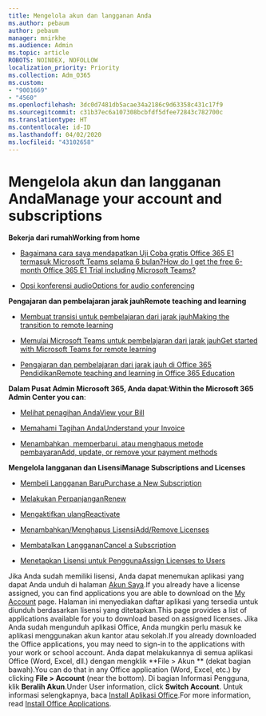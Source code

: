 ```yaml
---
title: Mengelola akun dan langganan Anda
ms.author: pebaum
author: pebaum
manager: mnirkhe
ms.audience: Admin
ms.topic: article
ROBOTS: NOINDEX, NOFOLLOW
localization_priority: Priority
ms.collection: Adm_O365
ms.custom:
- "9001669"
- "4560"
ms.openlocfilehash: 3dc0d7481db5acae34a2186c9d63358c431c17f9
ms.sourcegitcommit: c31b37ec6a107308bcbfdf5dfee72843c782700c
ms.translationtype: HT
ms.contentlocale: id-ID
ms.lasthandoff: 04/02/2020
ms.locfileid: "43102658"
---
```

# <a name="manage-your-account-and-subscriptions"></a><span data-ttu-id="86b63-102">Mengelola akun dan langganan Anda</span><span class="sxs-lookup"><span data-stu-id="86b63-102">Manage your account and subscriptions</span></span>

<span data-ttu-id="86b63-103">**Bekerja dari rumah**</span><span class="sxs-lookup"><span data-stu-id="86b63-103">**Working from home**</span></span>
- [<span data-ttu-id="86b63-104">Bagaimana cara saya mendapatkan Uji Coba gratis Office 365 E1 termasuk Microsoft Teams selama 6 bulan?</span><span class="sxs-lookup"><span data-stu-id="86b63-104">How do I get the free 6-month Office 365 E1 Trial including Microsoft Teams?</span></span>](https://docs.microsoft.com/MicrosoftTeams/e1-trial-license)

- [<span data-ttu-id="86b63-105">Opsi konferensi audio</span><span class="sxs-lookup"><span data-stu-id="86b63-105">Options for audio conferencing</span></span>](https://docs.microsoft.com/alchemyinsights/options-for-audio-conferencing)

<span data-ttu-id="86b63-106">**Pengajaran dan pembelajaran jarak jauh**</span><span class="sxs-lookup"><span data-stu-id="86b63-106">**Remote teaching and learning**</span></span>

- [<span data-ttu-id="86b63-107">Membuat transisi untuk pembelajaran dari jarak jauh</span><span class="sxs-lookup"><span data-stu-id="86b63-107">Making the transition to remote learning</span></span>](https://www.microsoft.com/education/remote-learning)

- [<span data-ttu-id="86b63-108">Memulai Microsoft Teams untuk pembelajaran dari jarak jauh</span><span class="sxs-lookup"><span data-stu-id="86b63-108">Get started with Microsoft Teams for remote learning</span></span>](https://docs.microsoft.com/MicrosoftTeams/remote-learning-edu)

- [<span data-ttu-id="86b63-109">Pengajaran dan pembelajaran dari jarak jauh di Office 365 Pendidikan</span><span class="sxs-lookup"><span data-stu-id="86b63-109">Remote teaching and learning in Office 365 Education</span></span>](https://docs.microsoft.com/MicrosoftTeams/remote-learning-edu)

<span data-ttu-id="86b63-110">**Dalam Pusat Admin Microsoft 365, Anda dapat**:</span><span class="sxs-lookup"><span data-stu-id="86b63-110">**Within the Microsoft 365 Admin Center you can**:</span></span> 

- [<span data-ttu-id="86b63-111">Melihat penagihan Anda</span><span class="sxs-lookup"><span data-stu-id="86b63-111">View your Bill</span></span>](https://docs.microsoft.com/microsoft-365/commerce/billing-and-payments/view-your-bill-or-invoice) 

- [<span data-ttu-id="86b63-112">Memahami Tagihan Anda</span><span class="sxs-lookup"><span data-stu-id="86b63-112">Understand your Invoice</span></span>](https://docs.microsoft.com/microsoft-365/commerce/billing-and-payments/understand-your-invoice)

- [<span data-ttu-id="86b63-113">Menambahkan, memperbarui, atau menghapus metode pembayaran</span><span class="sxs-lookup"><span data-stu-id="86b63-113">Add, update, or remove your payment methods</span></span>](https://docs.microsoft.com/microsoft-365/commerce/billing-and-payments/add-update-or-remove-credit-card-or-bank-account)

<span data-ttu-id="86b63-114">**Mengelola langganan dan Lisensi**</span><span class="sxs-lookup"><span data-stu-id="86b63-114">**Manage Subscriptions and Licenses**</span></span> 

- [<span data-ttu-id="86b63-115">Membeli Langganan Baru</span><span class="sxs-lookup"><span data-stu-id="86b63-115">Purchase a New Subscription</span></span>](https://docs.microsoft.com/microsoft-365/commerce/subscriptions/upgrade-to-different-plan)

- [<span data-ttu-id="86b63-116">Melakukan Perpanjangan</span><span class="sxs-lookup"><span data-stu-id="86b63-116">Renew</span></span>](https://docs.microsoft.com/microsoft-365/commerce/subscriptions/renew-your-subscription) 

- [<span data-ttu-id="86b63-117">Mengaktifkan ulang</span><span class="sxs-lookup"><span data-stu-id="86b63-117">Reactivate</span></span>](https://docs.microsoft.com/microsoft-365/commerce/subscriptions/reactivate-your-subscription)

- [<span data-ttu-id="86b63-118">Menambahkan/Menghapus Lisensi</span><span class="sxs-lookup"><span data-stu-id="86b63-118">Add/Remove Licenses</span></span>](https://docs.microsoft.com/microsoft-365/commerce/licenses/buy-licenses)

- [<span data-ttu-id="86b63-119">Membatalkan Langganan</span><span class="sxs-lookup"><span data-stu-id="86b63-119">Cancel a Subscription</span></span>](https://docs.microsoft.com/microsoft-365/commerce/subscriptions/cancel-your-subscription)

- [<span data-ttu-id="86b63-120">Menetapkan Lisensi untuk Pengguna</span><span class="sxs-lookup"><span data-stu-id="86b63-120">Assign Licenses to Users</span></span>](https://docs.microsoft.com/microsoft-365/admin/manage/assign-licenses-to-users)

<span data-ttu-id="86b63-121">Jika Anda sudah memiliki lisensi, Anda dapat menemukan aplikasi yang dapat Anda unduh di halaman [Akun Saya](https://portal.office.com/account/#installs).</span><span class="sxs-lookup"><span data-stu-id="86b63-121">If you already have a license assigned, you can find applications you are able to download on the [My Account](https://portal.office.com/account/#installs) page.</span></span> <span data-ttu-id="86b63-122">Halaman ini menyediakan daftar aplikasi yang tersedia untuk diunduh berdasarkan lisensi yang ditetapkan.</span><span class="sxs-lookup"><span data-stu-id="86b63-122">This page provides a list of applications available for you to download based on assigned licenses.</span></span> <span data-ttu-id="86b63-123">Jika Anda sudah mengunduh aplikasi Office, Anda mungkin perlu masuk ke aplikasi menggunakan akun kantor atau sekolah.</span><span class="sxs-lookup"><span data-stu-id="86b63-123">If you already downloaded the Office applications, you may need to sign-in to the applications with your work or school account.</span></span> <span data-ttu-id="86b63-124">Anda dapat melakukannya di semua aplikasi Office (Word, Excel, dll.) dengan mengklik \*\*File > Akun \*\* (dekat bagian bawah).</span><span class="sxs-lookup"><span data-stu-id="86b63-124">You can do that in any Office application (Word, Excel, etc.) by clicking **File > Account** (near the bottom).</span></span> <span data-ttu-id="86b63-125">Di bagian Informasi Pengguna, klik **Beralih Akun**.</span><span class="sxs-lookup"><span data-stu-id="86b63-125">Under User information, click **Switch Account**.</span></span> <span data-ttu-id="86b63-126">Untuk informasi selengkapnya, baca [Install Aplikasi Office](https://docs.microsoft.com/microsoft-365/admin/setup/install-applications).</span><span class="sxs-lookup"><span data-stu-id="86b63-126">For more information, read [Install Office Applications](https://docs.microsoft.com/microsoft-365/admin/setup/install-applications).</span></span> 
